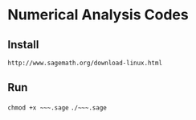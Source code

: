 # Numerical Analysis Codes
## Install
`http://www.sagemath.org/download-linux.html`
## Run
`chmod +x ~~~.sage`
`./~~~.sage`
